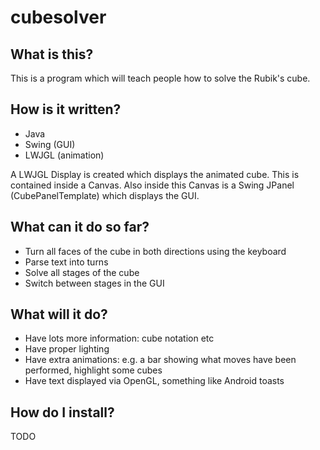 cubesolver
=============
What is this?
-------------
This is a program which will teach people how to solve the Rubik's cube.

How is it written?
-------------
* Java
* Swing (GUI)
* LWJGL (animation)

A LWJGL Display is created which displays the animated cube. This is contained inside a Canvas. 
Also inside this Canvas is a Swing JPanel (CubePanelTemplate) which displays the GUI.

What can it do so far?
-------------
* Turn all faces of the cube in both directions using the keyboard
* Parse text into turns
* Solve all stages of the cube
* Switch between stages in the GUI

What will it do?
-------------
* Have lots more information: cube notation etc
* Have proper lighting
* Have extra animations: e.g. a bar showing what moves have been performed, highlight some cubes
* Have text displayed via OpenGL, something like Android toasts

How do I install?
-------------
TODO